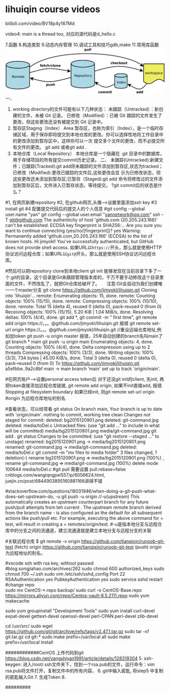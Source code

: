 # lihuiqin course videos
bilibili.com/video/BV18p4y167Md

video4: main is a thread too, 对应的源代码是d_hello.c

7.函数 8.构造类型 9.动态内存管理 10.调试工具和技巧gdb,make 11.常用库函数
![image](https://github.com/jimyokl/lihuiqin/blob/main/media/bg2015120901.png)
一、
1. working directory的文件可能有以下几种状态：
   未跟踪（Untracked）：新创建的文件，未被 Git 记录。
   已修改（Modified）：已被 Git 跟踪的文件发生了更改，但这些更改还没有被提交到 Git 记录中。
2. 暂存区Staging（Index） Area
   暂存区，也称为索引（Index），是一个临时存储区域，用于保存即将提交到本地仓库的更改。你可以选择性地将工作目录中的更改添加到暂存区中，这样你可以一次 
   提交多个文件的更改，而不必提交所有文件的更改。 git add <filename>或者git add .
3. 本地仓库（Local Repository）
   本地仓库是一个隐藏在 .git 目录中的数据库，用于存储项目的所有提交commit历史记录。
二、
  未跟踪(Untracked):新建文件；已跟踪(Tracked):git add将未跟踪的文件添加到暂存区,状态为tracked；已修改（Modified):更改已跟踪的文件后,这些更改会显 
  示为已修改状态，但这些更改还未添加到暂存区;已暂存（Staged):git add 命令将修改过的文件添加到暂存区后，文件进入已暂存状态，等待提交。
  ?git commit后的状态是什么？

#1, 在网页新建repository
#2, 在github网页,头像-->设置里面添加ssh key
#3 install git
#4 配置提交代码后的提交人的个人信息
  #git config --global user.name "yan"
  git config --global user.email "yannetwork@qq.com"
    ssh -T git@github.com
    The authenticity of host 'github.com (20.205.243.166)' can't be established.    ECDSA key fingerprint is SHA256:...    Are you sure you want to continue connecting (yes/no/[fingerprint])? yes      Warning: Permanently added 'github.com,20.205.243.166' (ECDSA) to the list of known hosts.    Hi jimyokl! You've successfully authenticated, but GitHub does not provide shell access.
    如果URL以`https://`开头，那么就是使用HTTP协议访问远程仓库；如果URL以`git@`开头，那么就是使用SSH协议访问远程仓库。
    
#然后可以把repository clone到本地client
git init
    能够发现在当前目录下多了一个.git的目录，这个目录是Git来跟踪管理版本库的，千万不要手动修改这个目录里面的文件，不然改乱了，就把Git仓库给破坏了。
　  注意:Git会自动为我们创建唯一一个master分支
git clone https://github.com/jimyokl/lihuiqin.git
    Cloning into 'lihuiqin'...       remote: Enumerating objects: 15, done.      remote: Counting objects: 100% (15/15), done.
    remote: Compressing objects: 100% (10/10), done.     remote: Total 15 (delta 4), reused 0 (delta 0), pack-reused 0 (from 0)
    Receiving objects: 100% (15/15), 5.20 KiB | 1.04 MiB/s, done.      Resolving deltas: 100% (4/4), done.
git add *, git commit -m " first time", 
git remote add origin https://。。。@github.com/jimyokl/lihuiqin.git 报错
git remote set-url origin https://。。。@github.com/jimyokl/lihuiqin.git //重设远端仓库地址,例如加token
git push -u origin master 报错，25年自动创建的branch名叫main了
git branch 
    * main
git push -u origin main
    Enumerating objects: 4, done.     Counting objects: 100% (4/4), done.      Delta compression using up to 2 threads
    Compressing objects: 100% (3/3), done.      Writing objects: 100% (3/3), 734 bytes | 45.00 KiB/s, done.
    Total 3 (delta 0), reused 0 (delta 0), pack-reused 0 (from 0)      To https://github.com/jimyokl/lihuiqin.git
       a5efbbe..9a2c8bf  main -> main          branch 'main' set up to track 'origin/main'.

#在网页账户-->设置personal access token后
  对于还没git init的client, 先init, 再把token直接添加远程仓库链接, git remote add origin, 如果不init直接add, 报错Stopping at filesystem boundary
  如果已经init, 则git remote set-url origin
  #origin 为远程仓库地址的别名

#查看状态，可以经常看
git status
    On branch main,  Your branch is up to date with 'origin/main'.   nothing to commit, working tree clean
    Changes not staged for commit: deleted:    bg2015120901.png  	deleted:    git-command.jpg    	deleted:    media/toDel.c
Untracked files:
  (use "git add <file>..." to include in what will be committed)	media/bg2015120901.png  	media/git-command.jpg
git add .
git status
      Changes to be committed:     (use "git restore --staged <file>..." to unstage)
  	    renamed:    bg2015120901.png -> media/bg2015120901.png
	    renamed:    git-command.jpg -> media/git-command.jpg
	    deleted:    media/toDel.c
git commit -m "mv files to media folder"
    3 files changed, 1 deletion(-)
        rename bg2015120901.png => media/bg2015120901.png (100%) ,        rename git-command.jpg => media/git-command.jpg (100%)
        delete mode 100644 media/toDel.c
#git pull 需要设置 pull.rebase=false
  cnblogs.com/wangiqngpei557/p/6056624.html, juejin.cn/post/6844903895160881166讲得不错

#stackoverflow.com/questions/18031946/when-doing-a-git-push-what-does-set-upstream-do, -u
git push -u origin <local-branch> //-u(upstream)
    This automatically creates an upstream counterpart branch for any future push/pull attempts from teh current <local-branch>. The upstream remote branch derived from the branch name - <local-branch> is also configured as the default for all subsequent actions like push/pull etc.
    For example, executing the above command for <local-branch> = test, will result in creating a <remote branch> = remotes/origin/test.
    #-u是指本地分支与远程仓库中的分支之间的流通道，建立流通道就是建立本地分支与远程分支的关联

#关联远程仓库
$ git remote -v
origin  https://github.com/tianqixin/runoob-git-test (fetch)
origin  https://github.com/tianqixin/runoob-git-test (push)
origin 为远程地址的别名。

#vscode ssh with rsa key, without passwd
#blog.songjiahao.com/archives/262
sudo chmod 600 authorized_keys
sudo chmod 700 ~/.ssh
sudo vim /etc/ssh/sshd_config
    Port 22
    RSAAuthentication yes
    PubkeyAuthentication yes
    sudo service sshd restart
#change repo    
sudo mv CentOS-*.repo backup/
sudo curl -o CentOS-Base.repo https://mirrors.aliyun.com/repo/Centos-vault-8.5.2111.repo
sudo yum makecache

sudo yum groupinstall "Development Tools"
sudo yum install curl-devel expat-devel gettext-devel openssl-devel  perl-CPAN perl-devel zlib-devel

cd /usr/src/
sudo wget https://github.com/git/git/archive/refs/tags/v2.47.1.tar.gz
sudo tar -xf git.tar.gz
cd git-*
sudo make prefix=/usr/local all
sudo make prefix=/usr/local install

############CentOS 上传代码到git
https://blog.csdn.net/yangshiyan1991/article/details/128319304
5. ssh-keygen: 进入/root/.ssh文件夹下，找到一个rsa.pub的文件，运行命令：vim rsa.pub将文件打开，复制文件中的所有内容。
6. git中输入密匙, 将step5 中复制的密匙输入Git    7. 生成Token   8.

#########
